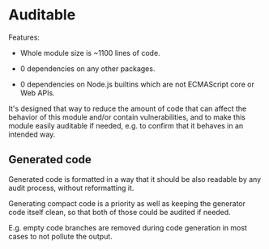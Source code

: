 # Auditable

Features:

  * Whole module size is ~1100 lines of code.

  * 0 dependencies on any other packages.

  * 0 dependencies on Node.js builtins which are not ECMAScript core or Web APIs.

It's designed that way to reduce the amount of code that can affect the behavior of this module
and/or contain vulnerabilities, and to make this module easily auditable if needed, e.g. to
confirm that it behaves in an intended way.

## Generated code

Generated code is formatted in a way that it should be also readable by any audit process,
without reformatting it.

Generating compact code is a priority as well as keeping the generator code itself clean,
so that both of those could be audited if needed.

E.g. empty code branches are removed during code generation in most cases to not pollute the output.
